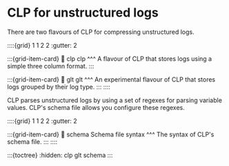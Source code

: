 # CLP for unstructured logs

There are two flavours of CLP for compressing unstructured logs.

::::{grid} 1 1 2 2
:gutter: 2

:::{grid-item-card}
:link: clp
clp
^^^
A flavour of CLP that stores logs using a simple three column format. 
:::

:::{grid-item-card}
:link: glt
glt
^^^
An experimental flavour of CLP that stores logs grouped by their log type. 
:::
::::

CLP parses unstructured logs by using a set of regexes for parsing variable
values. CLP's schema file allows you configure these regexes.

::::{grid} 1 1 2 2
:gutter: 2

:::{grid-item-card}
:link: schema
Schema file syntax
^^^
The syntax of CLP's schema file. 
:::
::::

:::{toctree}
:hidden:
clp
glt
schema
:::
